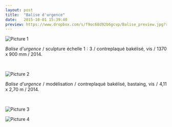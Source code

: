 ```yaml
---
layout: post
title:  "Balise d'urgence"
date:   2015-10-01 15:39:40
preview: https://www.dropbox.com/s/f9oc68d92b6gcvp/Balise_preview.jpg?raw=1
---
```


![Picture 1](https://www.dropbox.com/s/51s8imcvp2erp3u/Balise_maquette_1_3_2014.jpg?raw=1)

<p style="text-align:justify">
<span style="font-style: italic;">Balise d'urgence</span>   / sculpture &eacute;chelle 1 : 3 / contreplaqu&eacute; bak&eacute;lis&eacute;, vis / 1370 x 900 mm / 2014.
</p>
<br>

![Picture 2](https://www.dropbox.com/s/9tt8gwzjiz73815/Balise_2013.jpg?raw=1)

<p style="text-align:justify">
<span style="font-style: italic;">Balise d'urgence</span>   / mod&eacute;lisation / contreplaqu&eacute; bak&eacute;lis&eacute;, bastaing, vis / 4,11 x 2,70 m / 2014.
</p>
<br>

![Picture 3](https://www.dropbox.com/s/adkp2kk1tx90hgj/Balise_plan_2013%282%29.jpeg?raw=1)

![Picture 4](https://www.dropbox.com/s/2trjrtiaw7nync2/Balise_plan_2013.jpeg?raw=1)